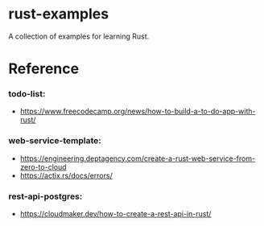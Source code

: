 # rust-examples
A collection of examples for learning Rust.

# Reference
### todo-list:
- https://www.freecodecamp.org/news/how-to-build-a-to-do-app-with-rust/

### web-service-template:
- https://engineering.deptagency.com/create-a-rust-web-service-from-zero-to-cloud
- https://actix.rs/docs/errors/

### rest-api-postgres:
- https://cloudmaker.dev/how-to-create-a-rest-api-in-rust/